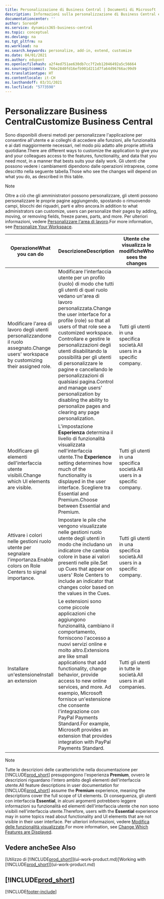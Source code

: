 ```yaml
---
title: Personalizzazione di Business Central | Documenti di Microsoft
description: Informazioni sulla personalizzazione di Business Central e sull'aggiunta delle funzionalità.
documentationcenter: ''
author: SorenGP
ms.service: dynamics365-business-central
ms.topic: conceptual
ms.devlang: na
ms.tgt_pltfrm: na
ms.workload: na
ms.search.keywords: personalize, add-in, extend, customize
ms.date: 04/01/2021
ms.author: edupont
ms.openlocfilehash: a2f4ed751ae630db7cc7f2eb12046492a5c56664
ms.sourcegitcommit: 766e2840fd16efb901d211d7fa64d96766ac99d9
ms.translationtype: HT
ms.contentlocale: it-CH
ms.lasthandoff: 03/31/2021
ms.locfileid: "5773598"
---
```

# <a name="customize-business-central"></a><span data-ttu-id="f6ffe-103">Personalizzare Business Central</span><span class="sxs-lookup"><span data-stu-id="f6ffe-103">Customize Business Central</span></span>
<span data-ttu-id="f6ffe-104">Sono disponibili diversi metodi per personalizzare l'applicazione per consentire all'utente e ai colleghi di accedere alle funzioni, alle funzionalità e ai dati maggiormente necessari, nel modo più adatto alle proprie attività quotidiane.</span><span class="sxs-lookup"><span data-stu-id="f6ffe-104">There are different ways to customize the application to give you and your colleagues access to the features, functionality, and data that you need most, in a manner that bests suits your daily work.</span></span> <span data-ttu-id="f6ffe-105">Gli utenti che possono vedere i cambiamenti dipendono dalle operazioni intraprese, come descritto nella seguente tabella.</span><span class="sxs-lookup"><span data-stu-id="f6ffe-105">Those who see the changes will depend on what you do, as described in this table.</span></span>

> [!NOTE]
> <span data-ttu-id="f6ffe-106">Oltre a ciò che gli amministratori possono personalizzare, gli utenti possono personalizzare le proprie pagine aggiungendo, spostando o rimuovendo campi, blocchi dei riquadri, parti e altro ancora.</span><span class="sxs-lookup"><span data-stu-id="f6ffe-106">In addition to what administrators can customize, users can personalize their pages by adding, moving, or removing fields, freeze panes, parts, and more.</span></span> <span data-ttu-id="f6ffe-107">Per ulteriori informazioni, vedere [Personalizzare l'area di lavoro](ui-personalization-user.md).</span><span class="sxs-lookup"><span data-stu-id="f6ffe-107">For more information, see [Personalize Your Workspace](ui-personalization-user.md).</span></span>

| <span data-ttu-id="f6ffe-108">Operazione</span><span class="sxs-lookup"><span data-stu-id="f6ffe-108">What you can do</span></span>    |  <span data-ttu-id="f6ffe-109">Descrizione</span><span class="sxs-lookup"><span data-stu-id="f6ffe-109">Description</span></span>  |  <span data-ttu-id="f6ffe-110">Utente che visualizza le modifiche</span><span class="sxs-lookup"><span data-stu-id="f6ffe-110">Who sees the changes</span></span>  |  <span data-ttu-id="f6ffe-111">Ulteriori informazioni</span><span class="sxs-lookup"><span data-stu-id="f6ffe-111">More information</span></span>  |
|-----|---------------|---------|-------|
|<span data-ttu-id="f6ffe-112">Modificare l'area di lavoro degli utenti personalizzandone il ruolo assegnato.</span><span class="sxs-lookup"><span data-stu-id="f6ffe-112">Change users' workspace by customizing their assigned role.</span></span>|<span data-ttu-id="f6ffe-113">Modificare l'interfaccia utente per un profilo (ruolo) di modo che tutti gli utenti di quel ruolo vedano un'area di lavoro personalizzata.</span><span class="sxs-lookup"><span data-stu-id="f6ffe-113">Change the user interface for a profile (role) so that all users of that role see a customized workspace.</span></span> <span data-ttu-id="f6ffe-114">Controllare e gestire le personalizzazioni degli utenti disabilitando la possibilità per gli utenti di personalizzare le pagine e cancellando le personalizzazioni di qualsiasi pagina.</span><span class="sxs-lookup"><span data-stu-id="f6ffe-114">Control and manage users' personalization by disabling the ability to personalize pages and clearing any page personalization.</span></span>|<span data-ttu-id="f6ffe-115">Tutti gli utenti in una specifica società.</span><span class="sxs-lookup"><span data-stu-id="f6ffe-115">All users in a specific company.</span></span>|[<span data-ttu-id="f6ffe-116">Personalizzare pagine per profili</span><span class="sxs-lookup"><span data-stu-id="f6ffe-116">Customize Pages for Profiles</span></span>](ui-personalization-manage.md)|
|<span data-ttu-id="f6ffe-117">Modificare gli elementi dell'interfaccia utente visibili.</span><span class="sxs-lookup"><span data-stu-id="f6ffe-117">Change which UI elements are visible.</span></span>|<span data-ttu-id="f6ffe-118">L'impostazione **Esperienza** determina il livello di funzionalità visualizzata nell'interfaccia utente.</span><span class="sxs-lookup"><span data-stu-id="f6ffe-118">The **Experience** setting determines how much of the functionality is displayed in the user interface.</span></span> <span data-ttu-id="f6ffe-119">Scegliere tra Essential and Premium.</span><span class="sxs-lookup"><span data-stu-id="f6ffe-119">Choose between Essential and Premium.</span></span>|<span data-ttu-id="f6ffe-120">Tutti gli utenti in una specifica società.</span><span class="sxs-lookup"><span data-stu-id="f6ffe-120">All users in a specific company.</span></span>|[<span data-ttu-id="f6ffe-121">Modifica delle funzionalità visualizzate</span><span class="sxs-lookup"><span data-stu-id="f6ffe-121">Change Which Features are Displayed</span></span>](ui-experiences.md)|
|<span data-ttu-id="f6ffe-122">Attivare i colori nelle gestioni ruolo utente per segnalare l'importanza.</span><span class="sxs-lookup"><span data-stu-id="f6ffe-122">Enable colors on Role Centers to signal importance.</span></span>|<span data-ttu-id="f6ffe-123">Impostare le pile che vengono visualizzate nelle gestioni ruolo utente degli utenti in modo che includano un indicatore che cambia colore in base ai valori presenti nelle pile.</span><span class="sxs-lookup"><span data-stu-id="f6ffe-123">Set up Cues that appear on users' Role Centers to include an indicator that changes color based on the values in the Cues.</span></span>|<span data-ttu-id="f6ffe-124">Tutti gli utenti in una specifica società.</span><span class="sxs-lookup"><span data-stu-id="f6ffe-124">All users in a specific company.</span></span>|[<span data-ttu-id="f6ffe-125">Impostare un indicatore colorato nelle pile</span><span class="sxs-lookup"><span data-stu-id="f6ffe-125">Set Up a Colored Indicator on Cues</span></span>](admin-how-set-up-colored-indicator-on-cues.md)|
|<span data-ttu-id="f6ffe-126">Installare un'estensione</span><span class="sxs-lookup"><span data-stu-id="f6ffe-126">Install an extension</span></span>|<span data-ttu-id="f6ffe-127">Le estensioni sono come piccole applicazioni che aggiungono funzionalità, cambiano il comportamento, forniscono l'accesso a nuovi servizi online e molto altro.</span><span class="sxs-lookup"><span data-stu-id="f6ffe-127">Extensions are like small applications that add functionality, change behavior, provide access to new online services, and more.</span></span> <span data-ttu-id="f6ffe-128">Ad esempio, Microsoft fornisce un'estensione che consente l'integrazione con PayPal Payments Standard.</span><span class="sxs-lookup"><span data-stu-id="f6ffe-128">For example, Microsoft provides an extension that provides integration with PayPal Payments Standard.</span></span>|<span data-ttu-id="f6ffe-129">Tutti gli utenti in tutte le società.</span><span class="sxs-lookup"><span data-stu-id="f6ffe-129">All users in all companies.</span></span>|[<span data-ttu-id="f6ffe-130">Personalizzazione utilizzando le estensioni</span><span class="sxs-lookup"><span data-stu-id="f6ffe-130">Customizing Using Extensions</span></span>](ui-extensions.md)|
> [!NOTE]
> <span data-ttu-id="f6ffe-131">Tutte le descrizioni delle caratteristiche nella documentazione per [!INCLUDE[prod_short](includes/prod_short.md)] presuppongono l'esperienza **Premium**, ovvero le descrizioni riguardano l'intero ambito degli elementi dell'interfaccia utente.</span><span class="sxs-lookup"><span data-stu-id="f6ffe-131">All feature descriptions in user documentation for [!INCLUDE[prod_short](includes/prod_short.md)] assume the **Premium** experience, meaning the descriptions cover the full scope of UI elements.</span></span> <span data-ttu-id="f6ffe-132">Di conseguenza, gli utenti con interfaccia **Essential**, in alcuni argomenti potrebbero leggere informazioni su funzionalità ed elementi dell'interfaccia utente che non sono visibili nell'interfaccia utente.</span><span class="sxs-lookup"><span data-stu-id="f6ffe-132">Therefore, users with the **Essential** experience may in some topics read about functionality and UI elements that are not visible in their user interface.</span></span> <span data-ttu-id="f6ffe-133">Per ulteriori informazioni, vedere [Modifica delle funzionalità visualizzate](ui-experiences.md).</span><span class="sxs-lookup"><span data-stu-id="f6ffe-133">For more information, see [Change Which Features are Displayed](ui-experiences.md).</span></span>

## <a name="see-also"></a><span data-ttu-id="f6ffe-134">Vedere anche</span><span class="sxs-lookup"><span data-stu-id="f6ffe-134">See Also</span></span>
<span data-ttu-id="f6ffe-135">[Utilizzo di [!INCLUDE[prod_short](includes/prod_short.md)]](ui-work-product.md)</span><span class="sxs-lookup"><span data-stu-id="f6ffe-135">[Working with [!INCLUDE[prod_short](includes/prod_short.md)]](ui-work-product.md)</span></span>  

## [!INCLUDE[prod_short](includes/free_trial_md.md)]  


[!INCLUDE[footer-include](includes/footer-banner.md)]